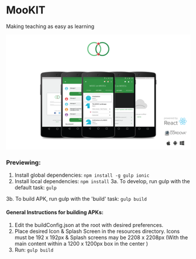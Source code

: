 # MooKIT
Making teaching as easy as learning

![MooKIT](./heroImg.png)

### Previewing:
1. Install global dependencies: `npm install -g gulp ionic`
2. Install local dependencies: `npm install`
3a. To develop, run gulp with the default task: `gulp`

3b. To build APK, run gulp with the 'build' task: `gulp build`

#### General Instructions for building APKs:

1. Edit the buildConfig.json at the root with desired preferences.
2. Place desired Icon & Splash Screen in the resources directory. Icons must be 192 x 192px & Splash screens may be 2208 x 2208px (With the main content within a 1200 x 1200px box in the center )
3. Run: `gulp build`
